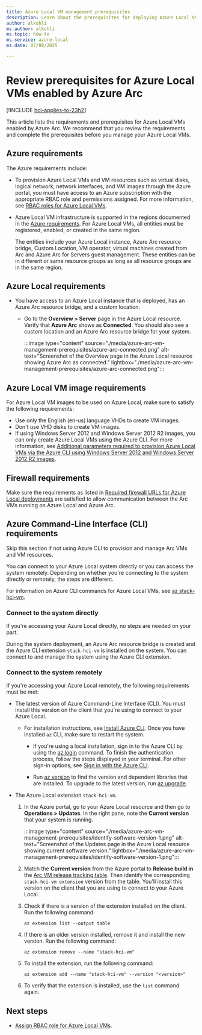 ```yaml
---
title: Azure Local VM management prerequisites
description: Learn about the prerequisites for deploying Azure Local VMs enabled by Azure Arc.
author: alkohli
ms.author: alkohli
ms.topic: how-to
ms.service: azure-local
ms.date: 07/08/2025

---
```


# Review prerequisites for Azure Local VMs enabled by Azure Arc

[!INCLUDE [hci-applies-to-23h2](../includes/hci-applies-to-23h2.md)]

This article lists the requirements and prerequisites for Azure Local VMs enabled by Azure Arc. We recommend that you review the requirements and complete the prerequisites before you manage your Azure Local VMs.

## Azure requirements

The Azure requirements include:

- To provision Azure Local VMs and VM resources such as virtual disks, logical network, network interfaces, and VM images through the Azure portal, you must have access to an Azure subscription with the appropriate RBAC role and permissions assigned. For more information, see [RBAC roles for Azure Local VMs](./assign-vm-rbac-roles.md#about-built-in-rbac-roles).

- Azure Local VM infrastructure is supported in the regions documented in the [Azure requirements](../concepts//system-requirements-23h2.md#azure-requirements). For Azure Local VMs, all entities must be registered, enabled, or created in the same region.

  The entities include your Azure Local instance, Azure Arc resource bridge, Custom Location, VM operator, virtual machines created from Arc and Azure Arc for Servers guest management. These entities can be in different or same resource groups as long as all resource groups are in the same region.


## Azure Local requirements

- You have access to an Azure Local instance that is deployed, has an Azure Arc resource bridge, and a custom location.

  - Go to the **Overview > Server** page in the Azure Local resource. Verify that **Azure Arc** shows as **Connected**. You should also see a custom location and an Azure Arc resource bridge for your system.
    
      :::image type="content" source="./media/azure-arc-vm-management-prerequisites/azure-arc-connected.png" alt-text="Screenshot of the Overview page in the Azure Local resource showing Azure Arc as connected." lightbox="./media/azure-arc-vm-management-prerequisites/azure-arc-connected.png":::

## Azure Local VM image requirements

For Azure Local VM images to be used on Azure Local, make sure to satisfy the following requirements:

- Use only the English (en-us) language VHDs to create VM images.
- Don't use VHD disks to create VM images.
- If using Windows Server 2012 and Windows Server 2012 R2 images, you can only create Azure Local VMs using the Azure CLI. For more information, see [Additional parameters required to provision Azure Local VMs via the Azure CLI using Windows Server 2012 and Windows Server 2012 R2 images](./create-arc-virtual-machines.md#additional-parameters-for-windows-server-2012-and-windows-server-2012-r2-images).

## Firewall requirements

Make sure the requirements as listed in [Required firewall URLs for Azure Local deployments](../concepts/firewall-requirements.md#required-firewall-urls-for-azure-local-deployments) are satisfied to allow communication between the Arc VMs running on Azure Local and Azure Arc.

## Azure Command-Line Interface (CLI) requirements

Skip this section if not using Azure CLI to provision and manage Arc VMs and VM resources.

You can connect to your Azure Local system directly or you can access the system remotely. Depending on whether you're connecting to the system directly or remotely, the steps are different.

For information on Azure CLI commands for Azure Local VMs, see [az stack-hci-vm](/cli/azure/stack-hci-vm).

### Connect to the system directly

If you're accessing your Azure Local directly, no steps are needed on your part.

During the system deployment, an Azure Arc resource bridge is created and the Azure CLI extension `stack-hci-vm` is installed on the system. You can connect to and manage the system using the Azure CLI extension.

### Connect to the system remotely

If you're accessing your Azure Local remotely, the following requirements must be met:
 
- The latest version of Azure Command-Line Interface (CLI). You must install this version on the client that you're using to connect to your Azure Local.

  - For installation instructions, see [Install Azure CLI](/cli/azure/install-azure-cli-windows). Once you have installed `az` CLI, make sure to restart the system.
  
    - If you're using a local installation, sign in to the Azure CLI by using the [az login](/cli/azure/reference-index#az-login) command. To finish the authentication process, follow the steps displayed in your terminal. For other sign-in options, see [Sign in with the Azure CLI](/cli/azure/authenticate-azure-cli).

    - Run [az version](/cli/azure/reference-index?#az-version) to find the version and dependent libraries that are installed. To upgrade to the latest version, run [az upgrade](/cli/azure/reference-index?#az-upgrade).

- The Azure Local extension `stack-hci-vm`.

    1. In the Azure portal, go to your Azure Local resource and then go to **Operations > Updates**. In the right pane, note the **Current version** that your system is running.
  
        :::image type="content" source="./media/azure-arc-vm-management-prerequisites/identify-software-version-1.png" alt-text="Screenshot of the Updates page in the Azure Local resource showing current software version." lightbox="./media/azure-arc-vm-management-prerequisites/identify-software-version-1.png":::

    1. Match the **Current version** from the Azure portal to **Release build in** the [Arc VM release tracking table](https://aka.ms/arcvm-rel). Then identify the corresponding `stack-hci-vm extension` version from the table. You'll install this version on the client that you are using to connect to your Azure Local.
    
    1. Check if there is a version of the extension installed on the client. Run the following command:
  
        ```azurecli
        az extension list --output table
        ```

    1. If there is an older version installed, remove it and install the new version. Run the following command:
  
        ```azurecli
        az extension remove --name "stack-hci-vm"
        ```

    1. To install the extension, run the following command:
      
        ```azurecli
        az extension add --name "stack-hci-vm" --version "<version>"
        ```

    1. To verify that the extension is installed, use the `list` command again.


## Next steps

- [Assign RBAC role for Azure Local VMs](./assign-vm-rbac-roles.md).
